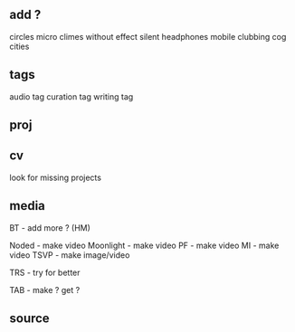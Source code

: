 
## add ?

<!-- decanter -->
circles
micro climes
without effect
silent headphones
mobile clubbing
cog cities

## tags

audio tag
curation tag
writing tag

## proj

<!-- 2Story - add store links -->
<!-- G8 - add store links -->
<!-- bomb - add supporters / res -->

## cv

look for missing projects

## media

BT - add more ? (HM)
<!-- ViewBook - make video -->
Noded - make video
Moonlight - make video
PF - make video
MI - make video
TSVP - make image/video
<!-- gestural - look for images / video -->
<!-- HS - generate images / ask -->
<!-- 21 - try for better -->
TRS - try for better
<!-- ROCK - embed -->
TAB - make ? get ?
<!-- DEC - assemble -->

## source

<!-- add cinecitta -->
<!-- add cocities -->
<!-- add royalty free  -->
